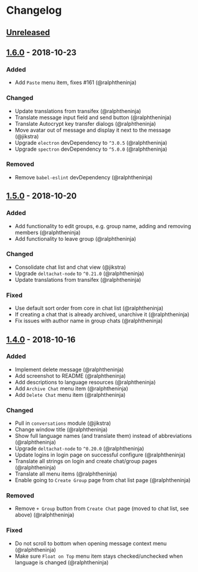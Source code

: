 # Changelog

## [Unreleased]

## [1.6.0] - 2018-10-23

### Added
* Add `Paste` menu item, fixes #161 (@ralphtheninja)

### Changed
* Update translations from transifex (@ralphtheninja)
* Translate message input field and send button (@ralphtheninja)
* Translate Autocrypt key transfer dialogs (@ralphtheninja)
* Move avatar out of message and display it next to the message (@jikstra)
* Upgrade `electron` devDependency to `^3.0.5` (@ralphtheninja)
* Upgrade `spectron` devDependency to `^5.0.0` (@ralphtheninja)

### Removed
* Remove `babel-eslint` devDependency (@ralphtheninja)

## [1.5.0] - 2018-10-20

### Added
* Add functionality to edit groups, e.g. group name, adding and removing members (@ralphtheninja)
* Add functionality to leave group (@ralphtheninja)

### Changed
* Consolidate chat list and chat view (@jikstra)
* Upgrade `deltachat-node` to `^0.21.0` (@ralphtheninja)
* Update translations from transifex (@ralphtheninja)

### Fixed
* Use default sort order from core in chat list (@ralphtheninja)
* If creating a chat that is already archived, unarchive it (@ralphtheninja)
* Fix issues with author name in group chats (@ralphtheninja)

## [1.4.0] - 2018-10-16

### Added
* Implement delete message (@ralphtheninja)
* Add screenshot to README (@ralphtheninja)
* Add descriptions to language resources (@ralphtheninja)
* Add `Archive Chat` menu item (@ralphtheninja)
* Add `Delete Chat` menu item (@ralphtheninja)

### Changed
* Pull in `conversations` module (@jikstra)
* Change window title (@ralphtheninja)
* Show full language names (and translate them) instead of abbreviations (@ralphtheninja)
* Upgrade `deltachat-node` to `^0.20.0` (@ralphtheninja)
* Update logins in login page on successful configure (@ralphtheninja)
* Translate all strings on login and create chat/group pages (@ralphtheninja)
* Translate all menu items (@ralphtheninja)
* Enable going to `Create Group` page from chat list page (@ralphtheninja)

### Removed
* Remove `+ Group` button from `Create Chat` page (moved to chat list, see above) (@ralphtheninja)

### Fixed
* Do not scroll to bottom when opening message context menu (@ralphtheninja)
* Make sure `Float on Top` menu item stays checked/unchecked when language is changed (@ralphtheninja)

[Unreleased]: https://github.com/deltachat/deltachat-desktop/compare/v1.6.0...HEAD
[1.6.0]: https://github.com/deltachat/deltachat-desktop/compare/v1.5.0...v1.6.0
[1.5.0]: https://github.com/deltachat/deltachat-desktop/compare/v1.4.0...v1.5.0
[1.4.0]: https://github.com/deltachat/deltachat-desktop/compare/v1.3.0...v1.4.0
